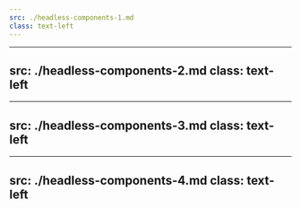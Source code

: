 ```yaml
---
src: ./headless-components-1.md
class: text-left
---
```

---
src: ./headless-components-2.md
class: text-left
---
---
src: ./headless-components-3.md
class: text-left
---
---
src: ./headless-components-4.md
class: text-left
---